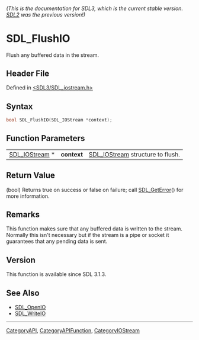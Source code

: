 ###### (This is the documentation for SDL3, which is the current stable version. [SDL2](https://wiki.libsdl.org/SDL2/) was the previous version!)
# SDL_FlushIO

Flush any buffered data in the stream.

## Header File

Defined in [<SDL3/SDL_iostream.h>](https://github.com/libsdl-org/SDL/blob/main/include/SDL3/SDL_iostream.h)

## Syntax

```c
bool SDL_FlushIO(SDL_IOStream *context);
```

## Function Parameters

|                                |             |                                                  |
| ------------------------------ | ----------- | ------------------------------------------------ |
| [SDL_IOStream](SDL_IOStream) * | **context** | [SDL_IOStream](SDL_IOStream) structure to flush. |

## Return Value

(bool) Returns true on success or false on failure; call
[SDL_GetError](SDL_GetError)() for more information.

## Remarks

This function makes sure that any buffered data is written to the stream.
Normally this isn't necessary but if the stream is a pipe or socket it
guarantees that any pending data is sent.

## Version

This function is available since SDL 3.1.3.

## See Also

- [SDL_OpenIO](SDL_OpenIO)
- [SDL_WriteIO](SDL_WriteIO)

----
[CategoryAPI](CategoryAPI), [CategoryAPIFunction](CategoryAPIFunction), [CategoryIOStream](CategoryIOStream)

